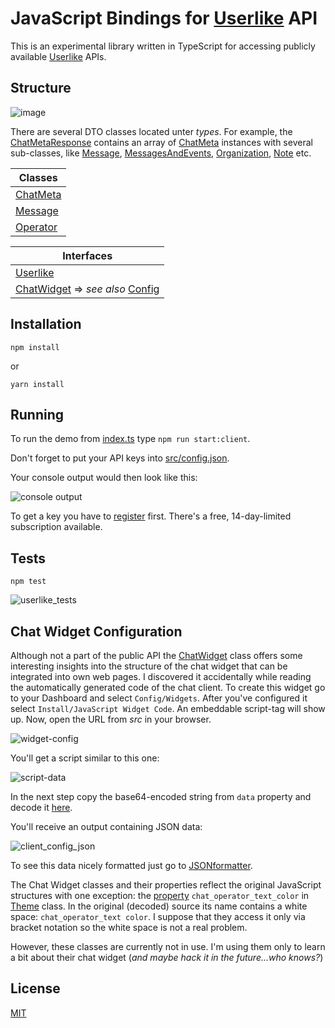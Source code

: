 # JavaScript Bindings for [Userlike](https://www.userlike.com/en/) API

This is an experimental library written in TypeScript for accessing publicly available [Userlike](https://www.userlike.com/en/public/tutorial/api/intro) APIs.

## Structure 

![image](https://image.ibb.co/gEPt0k/userlike_structure.png)

There are several DTO classes located unter *types*. For example, the [ChatMetaResponse](https://github.com/brakmic/userlike-js/blob/master/src/api/v1/public/responses/chat-meta.response.ts) contains an array of [ChatMeta](https://github.com/brakmic/userlike-js/blob/master/src/api/v1/public/types/chat/chat-meta.ts) instances with several sub-classes, like [Message](https://github.com/brakmic/userlike-js/blob/master/src/api/v1/public/types/chat/message.ts), [MessagesAndEvents](https://github.com/brakmic/userlike-js/blob/master/src/api/v1/public/types/chat/messages-and-event.ts), [Organization](https://github.com/brakmic/userlike-js/blob/master/src/api/v1/public/types/chat/organization.ts), [Note](https://github.com/brakmic/userlike-js/blob/master/src/api/v1/public/types/chat/note.ts) etc.

|  Classes   |
|----|
| [ChatMeta](https://github.com/brakmic/userlike-js/blob/master/src/platform/api/types/chat/chat-meta.ts)   |
| [Message](https://github.com/brakmic/userlike-js/blob/master/src/platform/api/types/message/message.ts)   |
| [Operator](https://github.com/brakmic/userlike-js/blob/master/src/platform/api/types/operator/operator.ts)   |

| Interfaces |
|---|
| [Userlike](https://github.com/brakmic/userlike-js/blob/master/src/platform/api/interfaces/userlike.ts) |
| [ChatWidget](https://github.com/brakmic/userlike-js/tree/master/src/platform/api/interfaces/chat-widget) => *see also* [Config](#chat-widget-configuration)|


## Installation

`npm install`

or 

`yarn install`

## Running

To run the demo from [index.ts](https://github.com/brakmic/userlike-js/blob/master/index.ts#L21) type `npm run start:client`.

Don't forget to put your API keys into [src/config.json](https://github.com/brakmic/userlike-js/blob/master/src/config.json).

Your console output would then look like this:

![console output](https://picload.org/image/rcolacai/chat_meta.png)

To get a key you have to [register](https://www.userlike.com/en/pricing) first. There's a free, 14-day-limited subscription available. 

## Tests

`npm test`

![userlike_tests](https://picload.org/image/rcllwdwi/userlike_tests.png)

## Chat Widget Configuration

Although not a part of the public API the [ChatWidget](https://github.com/brakmic/userlike-js/blob/master/src/platform/api/interfaces/chat-widget/index.ts#L3) class offers some interesting insights into the structure of the chat widget that can be integrated into own web pages. I discovered it accidentally while reading the automatically generated code of the chat client. To create this widget go to your Dashboard and select `Config/Widgets`. After you've configured it select `Install/JavaScript Widget Code`. An embeddable script-tag will show up. Now, open the URL from *src* in your browser.

![widget-config](https://img3.picload.org/image/rcllaill/get_chat_client_code.png)   

You'll get a script similar to this one:

![script-data](https://img3.picload.org/image/rcllaila/chat_client_config.png)

In the next step copy the base64-encoded string from `data` property and decode it [here](https://www.base64decode.org/). 

You'll receive an output containing JSON data:

![client_config_json](https://img5.picload.org/image/rclloggw/chat_config_json.png)

To see this data nicely formatted just go to [JSONformatter](https://jsonformatter.curiousconcept.com/).

The Chat Widget classes and their properties reflect the original JavaScript structures with one exception: the [property](https://github.com/brakmic/userlike-js/blob/master/src/platform/api/interfaces/chat-widget/theme.ts#L15) `chat_operator_text_color` in [Theme](https://github.com/brakmic/userlike-js/blob/master/src/platform/api/interfaces/chat-widget/theme.ts#L1) class. In the original (decoded) source its name contains a white space: `chat_operator_text color`. I suppose that they access it only via bracket notation so the white space is not a real problem.  

However, these classes are currently not in use. I'm using them only to learn a bit about their chat widget (*and maybe hack it in the future...who knows?*)

## License 

[MIT](https://github.com/brakmic/userlike-js/blob/master/LICENSE)

